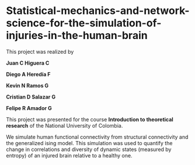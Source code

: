 # Statistical-mechanics-and-network-science-for-the-simulation-of-injuries-in-the-human-brain
This project was realized by

**Juan C Higuera C**

**Diego A Heredía F**

**Kevin N Ramos G**

**Cristian D Salazar G**

**Felipe R Amador G**


This project was presented for the course **Introduction to theoretical research** of the National University of Colombia. 

We simulate human functional connectivity from structural connectivity and the generalized ising model. This simulation was used to quantify the change in correlations and diversity of dynamic states (measured by entropy) of an injured brain relative to a healthy one.
